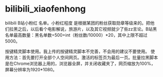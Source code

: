 # bilibili_xiaofenhong
bilibili B站小粉红 名单。小粉红程度 是根据某团的粉丝获取勋章等级来的。把他们拉黑之后，以后看个电影解说，旅游片，以及其它视频就少了些zz言论。B站黑名单最高数量：黑名单数=500+int（粉丝数/10000）*20，其中上限不超过5000。


按键精灵脚本使用。我上传的按键精灵脚本不完善，不会用的建议不要使用。 使用方法：首先要打开全部个人空间网页。激活的标签页为最后一页。批量拉黑脚本是在Chrome浏览器上用的，浏览器全屏，并关闭收藏夹了，网页缩放为100%，屏幕分辨率为1920*1080。
